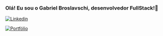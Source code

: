 ### Olá! Eu sou o Gabriel Broslavschi, desenvolvedor FullStack!👋

[![Linkedin](https://img.shields.io/badge/LinkedIn-0077B5?style=for-the-badge&logo=linkedin&logoColor=white)](https://www.linkedin.com/in/gabriel-broslavschi/)

[![Portfólio]()](https://gabriebroslavschideveloper.netlify.app)
